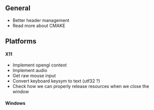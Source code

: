 ## General
- Better header management
- Read more about CMAKE

## Platforms

#### X11
- Implement opengl context
- Implement audio
- Get raw mouse input
- Convert keyboard keysym to text (utf32 ?)
- Check how we can properly release resources when we close the window

#### Windows


